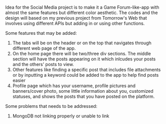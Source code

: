 Idea for the Social Media project is to make it a Game Forum-like-app with almost the same features but different color aesthetic.
The codes and the design will based on my previous project from Tomorrow's Web that involves using different APIs but adding in or using 
other functions.

Some features that may be added:
1. The tabs will be on the header or on the top that navigates through different web page of the app.
2. On the home page there will be two/three div sections. The middle section will have the posts appearing on it which inlcudes your posts
and the others' posts to view.
3. Other features like finding a specific post that includes file attachments or by inputting a keyword could be added to the app to help
find posts easier
4. Profile page which has your username, profile pictures and banners/cover photo, some little information about you, customized statuses,
and shows the posts that you have posted on the platform.

Some problems that needs to be addressed:
1. MongoDB not linking properly or unable to link
